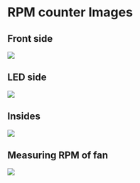 # RPM counter Images

## Front side
![](RPM_counter.JPG)

## LED side
![](LEDs.JPG)

## Insides
![](insides.JPG)

## Measuring RPM of fan
![](measuring.JPG)
